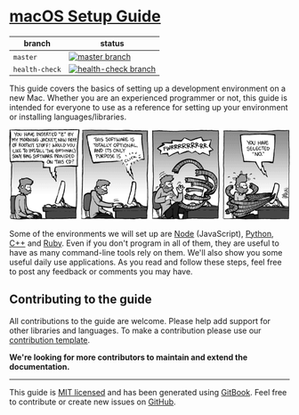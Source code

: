 # [macOS Setup Guide](https://sourabhbajaj.com/mac-setup)

| branch | status |
| ------ | ------ |
| `master` | [![master branch](https://travis-ci.org/sb2nov/mac-setup.svg?branch=master)](https://travis-ci.org/sb2nov/mac-setup) |
| `health-check` | [![health-check branch](https://img.shields.io/travis/sb2nov/mac-setup/health-check.svg?label=links)](https://travis-ci.org/sb2nov/mac-setup) |

This guide covers the basics of setting up a development environment on a new
Mac. Whether you are an experienced programmer or not, this guide is intended
for everyone to use as a reference for setting up your environment or
installing languages/libraries.

[![Screen](https://raw.githubusercontent.com/sb2nov/mac-setup/master/assets/intro.gif)](https://raw.githubusercontent.com/sb2nov/mac-setup/master/assets/intro.gif)

Some of the environments we will set up are [Node](https://nodejs.org)
(JavaScript), [Python](https://www.python.org),
[C++](http://www.cplusplus.com) and [Ruby](https://www.ruby-lang.org).
Even if you don't program in all of them, they are useful to have as many
command-line tools rely on them. We'll also show you some useful daily use
applications. As you read and follow these steps, feel free to post any
feedback or comments you may have.

## Contributing to the guide

All contributions to the guide are welcome. Please help add support for other
libraries and languages. To make a contribution please use our [contribution
template](https://github.com/sb2nov/mac-setup/blob/master/.github/CONTRIBUTION_TEMPLATE.md).

**We're looking for more contributors to maintain and extend the
documentation.**

-------------------------------------------------------------------------------

This guide is [MIT
licensed](https://github.com/sb2nov/mac-setup/blob/master/LICENSE) and has been
generated using [GitBook](https://www.gitbook.com/). Feel free to contribute or
create new issues on [GitHub](https://github.com/sb2nov/mac-setup/issues).
